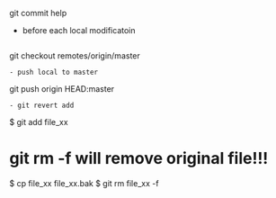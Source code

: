 git commit help
- before each local modificatoin
  ```
git checkout remotes/origin/master
  ```
- push local to master
  ```
git push origin HEAD:master 
  ```
- git revert add
  ```
$ git add file_xx
# git rm -f will remove original file!!!
$ cp file_xx file_xx.bak
$ git rm file_xx -f
  ```
